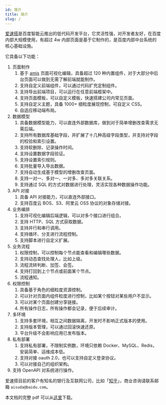 ```yaml
---
id: 简介
title: 简介
slug: /
---
```


[爱速搭](https://aisuda.bce.baidu.com/)是百度智能云推出的低代码开发平台，它灵活性强，对开发者友好，在百度内部大规模使用，有超过 4w 内部页面是基于它制作的，是百度内部中台系统的核心基础设施。

它具备以下功能：

1. 页面制作
   1. 基于 [amis](https://baidu.gitee.io/amis) 页面可视化编辑，具备超过 120 种内置组件，对于大部分中后台页面可以做到无需了解前端就能制作。
   2. 支持自定义前端组件，可以通过代码扩充定制组件。
   3. 支持导出前端项目，可以运行在任意前端框架中。
   4. 支持页面模板，可以自定义模板，快速搭建公司内常见页面。
   5. 支持自定义主题，具备 1000+ 细粒度展现控制，可自定义 CSS。
   6. 自适应移动端布局。
2. 数据模型
   1. 具备数据模型能力，可以直连外部数据库，做到对于简单增删改查需求无需后端。
   2. 支持所有数据库基础字段，并扩展了十几种高级字段类型，并支持对字段的校验和索引设置。
   3. 支持软删除、记录操作时间。
   4. 支持设置数据字段验证。
   5. 支持设置索引规则。
   6. 支持批量导入导出数据。
   7. 支持自动生成基于模型的增删改查页面。
   8. 支持一对一、多对一、一对多、多对多关联关系。
   9. 支持通过 SQL 的方式对数据进行处理，灵活实现各种数据操作功能。
3. API 对接
   1. 具备 API 对接能力，可以直连外部接口。
   2. 支持百度云 BOS、S3、阿里云 OSS 协议的对象存储对接。
4. 业务编排
   1. 支持可视化编辑后端逻辑，可以对多个接口进行组合。
   2. 支持 HTTP、SQL 方式获取数据。
   3. 支持并行和串行调用。
   4. 支持循环、分支进行流程控制。
   5. 支持脚本进行自定义扩展。
5. 业务流程
   1. 权限控制，可以控制每个节点能查看和编辑哪些数据。
   2. 支持动态查找处理人，比如上级。
   3. 流程流转判断、加签、会签。
   4. 支持打回到上个节点或前面某个节点。
   5. 流程通知。
6. 权限控制
   1. 具备基于角色的细粒度资源控制。
   2. 可以针对页面内组件粒度进行控制，比如某个按钮对某些用户不显示。
   3. 可以对某个页面创建分享链接。
   4. 所有操作日志，所有操作都会记录，便于后续审计。
7. 多环境
   1. 支持多套环境，相互之间数据隔离，开发时不影响正式版本的使用。
   2. 支持版本管理，可以通过回滚快速还原。
   3. 平台升级不会影响应用已发布版本。
8. 私有部署
   1. 支持私有部署，不限制实例数，环境只依赖 Docker、MySQL、Redis，安装简单、运维成本低。
   2. 支持对接 oauth 2.0，也可以支持自定义登录协议。
   3. 可以对接自己的组织架构。
9. 支持 OpenAPI 对系统进行操作。

爱速搭目前的客户有知名的银行及互联网公司，比如「[知乎](https://mp.weixin.qq.com/s/pi5PUUc9RXiCqdMHe4Cohw)」，商业咨询请联系邮箱 `aisuda@baidu.com`。

本文档的完整 pdf 可以从[这里](https://gitee.com/baidu/aisuda-docs/raw/gh-pages/aisuda.pdf)下载。
